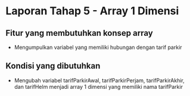 # Laporan Tahap 5 - Array 1 Dimensi

## Fitur yang membutuhkan konsep array
- Mengumpulkan variabel yang memiliki hubungan dengan tarif parkir

## Kondisi yang dibutuhkan 
- Mengubah variabel tarifParkirAwal, tarifParkirPerjam, tarifParkirAkhir, dan tarifHelm menjadi array 1 dimensi  yang memiliki nama tarifParkir